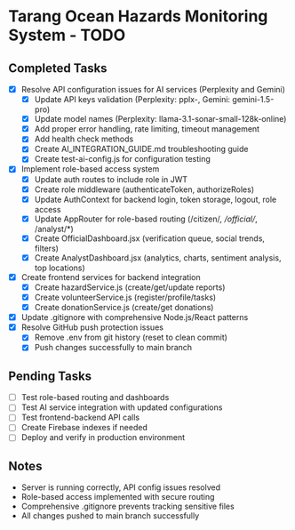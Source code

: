 # Tarang Ocean Hazards Monitoring System - TODO

## Completed Tasks
- [x] Resolve API configuration issues for AI services (Perplexity and Gemini)
  - [x] Update API keys validation (Perplexity: pplx-, Gemini: gemini-1.5-pro)
  - [x] Update model names (Perplexity: llama-3.1-sonar-small-128k-online)
  - [x] Add proper error handling, rate limiting, timeout management
  - [x] Add health check methods
  - [x] Create AI_INTEGRATION_GUIDE.md troubleshooting guide
  - [x] Create test-ai-config.js for configuration testing
- [x] Implement role-based access system
  - [x] Update auth routes to include role in JWT
  - [x] Create role middleware (authenticateToken, authorizeRoles)
  - [x] Update AuthContext for backend login, token storage, logout, role access
  - [x] Update AppRouter for role-based routing (/citizen/*, /official/*, /analyst/*)
  - [x] Create OfficialDashboard.jsx (verification queue, social trends, filters)
  - [x] Create AnalystDashboard.jsx (analytics, charts, sentiment analysis, top locations)
- [x] Create frontend services for backend integration
  - [x] Create hazardService.js (create/get/update reports)
  - [x] Create volunteerService.js (register/profile/tasks)
  - [x] Create donationService.js (create/get donations)
- [x] Update .gitignore with comprehensive Node.js/React patterns
- [x] Resolve GitHub push protection issues
  - [x] Remove .env from git history (reset to clean commit)
  - [x] Push changes successfully to main branch

## Pending Tasks
- [ ] Test role-based routing and dashboards
- [ ] Test AI service integration with updated configurations
- [ ] Test frontend-backend API calls
- [ ] Create Firebase indexes if needed
- [ ] Deploy and verify in production environment

## Notes
- Server is running correctly, API config issues resolved
- Role-based access implemented with secure routing
- Comprehensive .gitignore prevents tracking sensitive files
- All changes pushed to main branch successfully
